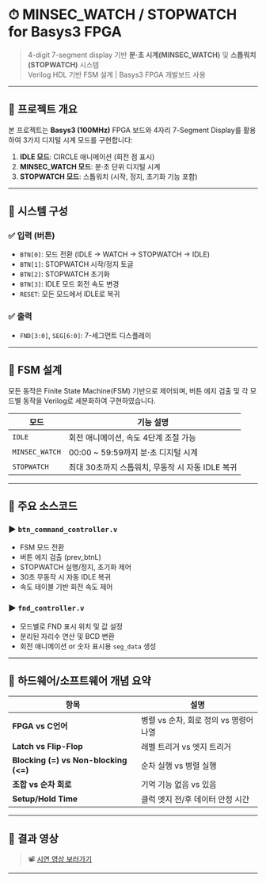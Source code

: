 # ⏱ MINSEC_WATCH / STOPWATCH for Basys3 FPGA

> 4-digit 7-segment display 기반 **분·초 시계(MINSEC_WATCH)** 및 **스톱워치(STOPWATCH)** 시스템  
> Verilog HDL 기반 FSM 설계 | Basys3 FPGA 개발보드 사용

---

## 📌 프로젝트 개요

본 프로젝트는 **Basys3 (100MHz)** FPGA 보드와 4자리 7-Segment Display를 활용하여 3가지 디지털 시계 모드를 구현합니다:

1. **IDLE 모드**: CIRCLE 애니메이션 (회전 점 표시)
2. **MINSEC_WATCH 모드**: 분·초 단위 디지털 시계
3. **STOPWATCH 모드**: 스톱워치 (시작, 정지, 초기화 기능 포함)

---

## 🔧 시스템 구성

### ✅ 입력 (버튼)
- `BTN[0]`: 모드 전환 (IDLE → WATCH → STOPWATCH → IDLE)
- `BTN[1]`: STOPWATCH 시작/정지 토글
- `BTN[2]`: STOPWATCH 초기화
- `BTN[3]`: IDLE 모드 회전 속도 변경
- `RESET`: 모든 모드에서 IDLE로 복귀

### ✅ 출력
- `FND[3:0]`, `SEG[6:0]`: 7-세그먼트 디스플레이

---

## 🧠 FSM 설계

모든 동작은 Finite State Machine(FSM) 기반으로 제어되며, 버튼 에지 검출 및 각 모드별 동작을 Verilog로 세분화하여 구현하였습니다.

| 모드        | 기능 설명 |
|-------------|-----------|
| `IDLE`      | 회전 애니메이션, 속도 4단계 조절 가능 |
| `MINSEC_WATCH` | 00:00 ~ 59:59까지 분·초 디지털 시계 |
| `STOPWATCH` | 최대 30초까지 스톱워치, 무동작 시 자동 IDLE 복귀 |

---

## 📁 주요 소스코드

### ▶ `btn_command_controller.v`

- FSM 모드 전환
- 버튼 에지 검출 (prev_btnL)
- STOPWATCH 실행/정지, 초기화 제어
- 30초 무동작 시 자동 IDLE 복귀
- 속도 테이블 기반 회전 속도 제어

### ▶ `fnd_controller.v`

- 모드별로 FND 표시 위치 및 값 설정
- 분리된 자리수 연산 및 BCD 변환
- 회전 애니메이션 or 숫자 표시용 `seg_data` 생성

---

## 🧮 하드웨어/소프트웨어 개념 요약

| 항목 | 설명 |
|------|------|
| **FPGA vs C언어** | 병렬 vs 순차, 회로 정의 vs 명령어 나열 |
| **Latch vs Flip-Flop** | 레벨 트리거 vs 엣지 트리거 |
| **Blocking (=) vs Non-blocking (<=)** | 순차 실행 vs 병렬 실행 |
| **조합 vs 순차 회로** | 기억 기능 없음 vs 있음 |
| **Setup/Hold Time** | 클럭 엣지 전/후 데이터 안정 시간 |

---

## 📸 결과 영상

> 📽 [시연 영상 보러가기](https://youtu.be/3Lz6mxAgbA8)

---
